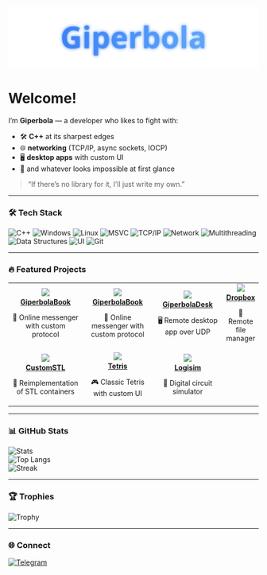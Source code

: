 <p align="center">
  <a href="https://github.com/GiperB0la">
    <img src="./banner.svg" alt="Giperbola Banner" width="800"/>
  </a>
</p>

# Welcome!

I’m **Giperbola** — a developer who likes to fight with:  
- 🛠️ **C++** at its sharpest edges  
- 🌐 **networking** (TCP/IP, async sockets, IOCP)  
- 🖥️ **desktop apps** with custom UI  
- 🚀 and whatever looks impossible at first glance  

> “If there’s no library for it, I’ll just write my own.”

---

### 🛠️ Tech Stack
![C++](https://img.shields.io/badge/C++-00599C?logo=cplusplus&logoColor=white)
![Windows](https://img.shields.io/badge/Windows-0078D6?logo=windows&logoColor=white)
![Linux](https://img.shields.io/badge/Linux-FCC624?logo=linux&logoColor=black)
![MSVC](https://img.shields.io/badge/MSVC-68217A?logo=visualstudio&logoColor=white)
![TCP/IP](https://img.shields.io/badge/TCP/IP-003366?logo=protocol&logoColor=white)
![Network](https://img.shields.io/badge/Network-228B22?logo=ethernet&logoColor=white)
![Multithreading](https://img.shields.io/badge/Multithreading-6A5ACD?logo=openmp&logoColor=white)
![Data Structures](https://img.shields.io/badge/Data%20Structures-008080?logo=databricks&logoColor=white)
![UI](https://img.shields.io/badge/UI-333333?logo=databricks&logoColor=white)
![Git](https://img.shields.io/badge/Git-F05032?logo=git&logoColor=white)

---

### 🔥 Featured Projects

<table>
  <tr>
    <td align="center" width="33%">
      <a href="https://github.com/GiperB0la/GiperbolaOS">
        <img src="https://img.icons8.com/fluency/96/chat.png" width="60"/><br/>
        <b>GiperbolaBook</b>
      </a>
      <p>💬 Online messenger with custom protocol</p>
    </td>
    <td align="center" width="33%">
      <a href="https://github.com/GiperB0la/GiperbolaBook">
        <img src="https://img.icons8.com/fluency/96/chat.png" width="60"/><br/>
        <b>GiperbolaBook</b>
      </a>
      <p>💬 Online messenger with custom protocol</p>
    </td>
    <td align="center" width="33%">
      <a href="https://github.com/GiperB0la/GiperbolaDesk">
        <img src="https://img.icons8.com/fluency/96/monitor.png" width="60"/><br/>
        <b>GiperbolaDesk</b>
      </a>
      <p>🖥️ Remote desktop app over UDP</p>
    </td>
    <td align="center" width="33%">
      <a href="https://github.com/GiperB0la/Dropbox">
        <img src="https://img.icons8.com/fluency/96/folder-invoices.png" width="60"/><br/>
        <b>Dropbox</b>
      </a>
      <p>📂 Remote file manager</p>
    </td>
  </tr>
  <tr>
    <td align="center" width="33%">
      <a href="https://github.com/GiperB0la/CustomSTL">
        <img src="https://img.icons8.com/fluency/96/code.png" width="60"/><br/>
        <b>CustomSTL</b>
      </a>
      <p>🚀 Reimplementation of STL containers</p>
    </td>
    <td align="center" width="33%">
      <a href="https://github.com/GiperB0la/Tetris">
        <img src="https://img.icons8.com/fluency/96/controller.png" width="60"/><br/>
        <b>Tetris</b>
      </a>
      <p>🎮 Classic Tetris with custom UI</p>
    </td>
    <td align="center" width="33%">
      <a href="https://github.com/GiperB0la/Logisim">
        <img src="https://img.icons8.com/fluency/96/electronics.png" width="60"/><br/>
        <b>Logisim</b>
      </a>
      <p>🔌 Digital circuit simulator</p>
    </td>
  </tr>
</table>

---

### 📊 GitHub Stats
![Stats](https://github-readme-stats.vercel.app/api?username=GiperB0la&show_icons=true&theme=tokyonight)  
![Top Langs](https://github-readme-stats.vercel.app/api/top-langs/?username=GiperB0la&layout=compact&theme=tokyonight)  
![Streak](https://github-readme-streak-stats.herokuapp.com/?user=GiperB0la&theme=tokyonight)

---

### 🏆 Trophies
![Trophy](https://github-profile-trophy.vercel.app/?username=GiperB0la&theme=onedark)

---

### 🌐 Connect
[![Telegram](https://img.shields.io/badge/Telegram-@Giperbola_10-blue?logo=telegram)](https://t.me/Giperbola_10)
